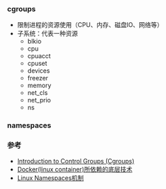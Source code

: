 ### cgroups
* 限制进程的资源使用（CPU、内存、磁盘IO、网络等）
* 子系统：代表一种资源
    * blkio
    * cpu
    * cpuacct
    * cpuset
    * devices
    * freezer
    * memory
    * net_cls
    * net_prio
    * ns

### namespaces

### 参考
* [Introduction to Control Groups (Cgroups)](https://access.redhat.com/documentation/en-US/Red_Hat_Enterprise_Linux/6/html/Resource_Management_Guide/ch01.html)
* [Docker(linux container)所依赖的底层技术](http://os.51cto.com/art/201409/451604.htm)
* [Linux Namespaces机制](http://www.cnblogs.com/lisperl/archive/2012/05/03/2480316.html)